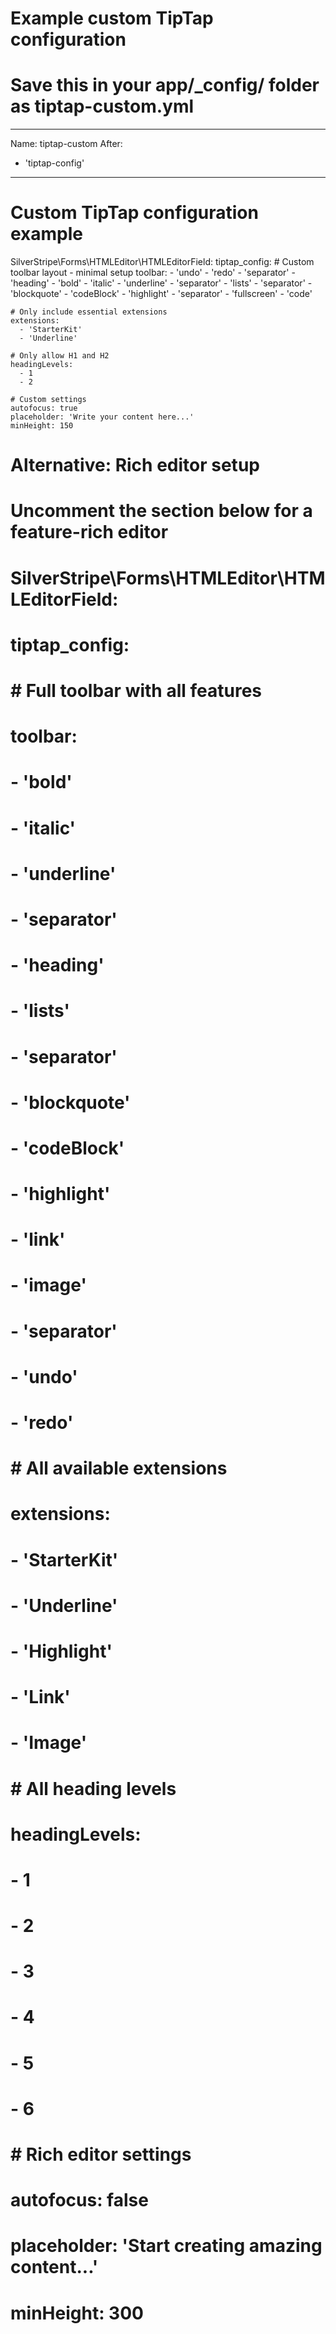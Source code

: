 # Example custom TipTap configuration
# Save this in your app/_config/ folder as tiptap-custom.yml

---
Name: tiptap-custom
After:
  - 'tiptap-config'
---

# Custom TipTap configuration example
SilverStripe\Forms\HTMLEditor\HTMLEditorField:
  tiptap_config:
    # Custom toolbar layout - minimal setup
    toolbar:
      - 'undo'
      - 'redo'
      - 'separator'
      - 'heading'
      - 'bold'
      - 'italic' 
      - 'underline'
      - 'separator'
      - 'lists'
      - 'separator'
      - 'blockquote'
      - 'codeBlock'
      - 'highlight'
      - 'separator'
      - 'fullscreen'
      - 'code'
    
    # Only include essential extensions
    extensions:
      - 'StarterKit'
      - 'Underline'
    
    # Only allow H1 and H2
    headingLevels:
      - 1
      - 2
    
    # Custom settings
    autofocus: true
    placeholder: 'Write your content here...'
    minHeight: 150

# Alternative: Rich editor setup
# Uncomment the section below for a feature-rich editor

# SilverStripe\Forms\HTMLEditor\HTMLEditorField:
#   tiptap_config:
#     # Full toolbar with all features
#     toolbar:
#       - 'bold'
#       - 'italic'
#       - 'underline'
#       - 'separator'
#       - 'heading'
#       - 'lists'
#       - 'separator'
#       - 'blockquote'
#       - 'codeBlock'
#       - 'highlight'
#       - 'link'
#       - 'image'
#       - 'separator'
#       - 'undo'
#       - 'redo'
#     
#     # All available extensions
#     extensions:
#       - 'StarterKit'
#       - 'Underline'
#       - 'Highlight'
#       - 'Link'
#       - 'Image'
#     
#     # All heading levels
#     headingLevels:
#       - 1
#       - 2
#       - 3
#       - 4
#       - 5
#       - 6
#     
#     # Rich editor settings
#     autofocus: false
#     placeholder: 'Start creating amazing content...'
#     minHeight: 300
